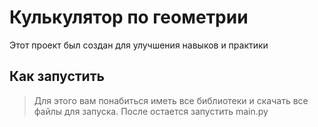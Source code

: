# Кулькулятор по геометрии
Этот проект был создан для улучшения навыков и практики
## Как запустить
>Для этого вам понабиться иметь все библиотеки и скачать все файлы для запуска. После остается запустить main.py
